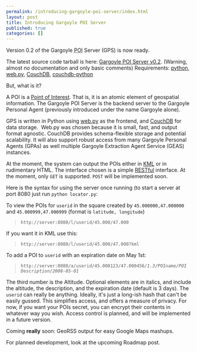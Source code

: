 ```yaml
---
permalink: /introducing-gargoyle-poi-server/index.html
layout: post
title: Introducing Gargoyle POI Server
published: true
categories: []
---
```

Version 0.2 of the Gargoyle <acronym title="Point of Interest">POI</acronym> Server (GPS) is now ready.

The latest source code tarball is here: <a href="http://www.mockingeye.com/wp-content/uploads/2008/04/gargoyle_poi_server-02.tar.gz" title="Gargoyle POI Server v0.2">Gargoyle POI Server v0.2</a>. (Warning, almost no documentation and only basic comments)
Requirements: <a href="http://python.org/">python</a>, <a href="http://webpy.org/">web.py</a>, <a href="http://incubator.apache.org/couchdb/">CouchDB</a>, <a href="http://code.google.com/p/couchdb-python/">couchdb-python</a>

But, what is it?

A POI is a <a href="http://en.wikipedia.org/wiki/Point_of_interest">Point of Interest</a>. That is, it is an atomic element of geospatial information. The Gargoyle POI Server is the backend server to the Gargoyle Personal Agent (previously introduced under the name Gargoyle alone).

GPS is written in Python using <a href="http://webpy.org/">web.py</a> as the frontend, and <a href="http://incubator.apache.org/couchdb/">CouchDB</a> for data storage.  Web.py was chosen because it is small, fast, and output format agnostic. CouchDB provides schema-flexible storage and potential scalability. It will also support robust access from many Gargoyle Personal Agents (GPAs) as well multiple Gargoyle Extraction Agent Service (GEAS) instances.

At the moment, the system can output the POIs either in <a href="http://en.wikipedia.org/wiki/Keyhole_Markup_Language">KML</a> or in rudimentary HTML. The interface chosen is a simple <a href="http://en.wikipedia.org/wiki/REST">RESTful</a> interface. At the moment, only <code>GET</code> is supported. <code>POST</code> will be implemented soon.

Here is the syntax for using the server once running (to start a server at port 8080 just run <code>python locator.py</code>:

To view the POIs for <code>userid</code> in the square created by <code>45.000000,47.000000</code> and <code>45.000999,47.000999</code> (format is <code>latitude, longitude</code>)
<blockquote class="posterous_short_quote"><code>http://server:8080/l/userid/45.000/47.000</code></blockquote>
If you want it in KML use this:
<blockquote class="posterous_short_quote"><code>http://server:8080/l/userid/45.000/47.000?kml</code></blockquote>
To add a POI to <code>userid</code> with an expiration date on May 1st:
<blockquote class="posterous_short_quote"><code>http://server:8080/a/userid/45.000123/47.000456<em>/1.3</em>/POIname<em>/POI Description/2008-05-01</em></code></blockquote>
The third number is the Altitude. Optional elements are in italics, and include the altitude, the description, and the expiration date (default is 3 days). The <code>userid</code> can really be anything. Ideally, it's just a long-ish hash that can't be easily gussed. This simplifies access, and offers a measure of privacy. For now, if you want your POIs secret, you can encrypt their contents in whatever way you wish. Access control is planned, and will be implemented in a future version.

Coming <strong>really</strong> soon: GeoRSS output for easy Google Maps mashups.

For planned development, look at the upcoming Roadmap post.
